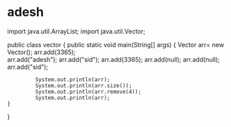 # adesh

import java.util.ArrayList;
import java.util.Vector;

public class vector {
			public static void main(String[] args)  {
			 Vector arr= new Vector();
			 arr.add(3365);           
			 arr.add("adesh");
			 arr.add("sid");
			 arr.add(3365);
			 arr.add(null);
			 arr.add(null);
			 arr.add("sid");
			 
			 System.out.println(arr);
			 System.out.println(arr.size());
			 System.out.println(arr.remove(4));
			 System.out.println(arr);
	}

}

